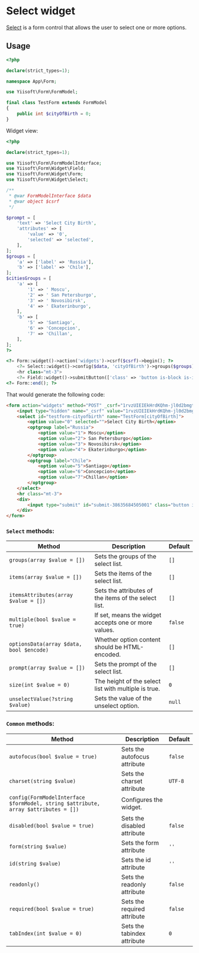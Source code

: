 # Select widget

[Select](https://www.w3.org/TR/2012/WD-html-markup-20120329/select.html) is a form control that allows the user to select one or more options.

## Usage

```php
<?php

declare(strict_types=1);

namespace App\Form;

use Yiisoft\Form\FormModel;

final class TestForm extends FormModel
{
    public int $cityOfBirth = 0;
}
```

Widget view:

```php
<?php

declare(strict_types=1);

use Yiisoft\Form\FormModelInterface;
use Yiisoft\Form\Widget\Field;
use Yiisoft\Form\Widget\Form;
use Yiisoft\Form\Widget\Select;

/**
 * @var FormModelInterface $data
 * @var object $csrf
 */

$prompt = [
    'text' => 'Select City Birth',
    'attributes' => [
        'value' => '0',
        'selected' => 'selected',
    ],
];
$groups = [
    'a' => ['label' => 'Russia'],
    'b' => ['label' => 'Chile'],
];
$citiesGroups = [
    'a' => [
        '1' => ' Moscu',
        '2' => ' San Petersburgo',
        '3' => ' Novosibirsk',
        '4' => ' Ekaterinburgo',
    ],
    'b' => [
        '5' => 'Santiago',
        '6' => 'Concepcion',
        '7' => 'Chillan',
    ],
];
?>

<?= Form::widget()->action('widgets')->csrf($csrf)->begin(); ?>
    <?= Select::widget()->config($data, 'cityOfBirth')->groups($groups)->items($citiesGroups)->prompt($prompt); ?>
    <hr class="mt-3">
    <?= Field::widget()->submitButton(['class' => 'button is-block is-info is-fullwidth', 'value' => 'Save']); ?>
<?= Form::end(); ?>
```

That would generate the following code:

```html
<form action="widgets" method="POST" _csrf="1rvzUIEIEkHrdKQhm-jl0d2bmgtXjCrLCiW69nxzdRSy1oICs2RRIN8FnWXEhZXjh-jxJm7HRrg6SO6-JQAYWA==">
    <input type="hidden" name="_csrf" value="1rvzUIEIEkHrdKQhm-jl0d2bmgtXjCrLCiW69nxzdRSy1oICs2RRIN8FnWXEhZXjh-jxJm7HRrg6SO6-JQAYWA==">
    <select id="testform-cityofbirth" name="TestForm[cityOfBirth]">
        <option value="0" selected="">Select City Birth</option>
        <optgroup label="Russia">
            <option value="1"> Moscu</option>
            <option value="2"> San Petersburgo</option>
            <option value="3"> Novosibirsk</option>
            <option value="4"> Ekaterinburgo</option>
        </optgroup>
        <optgroup label="Chile">
            <option value="5">Santiago</option>
            <option value="6">Concepcion</option>
            <option value="7">Chillan</option>
        </optgroup>
    </select>
    <hr class="mt-3">
    <div>
        <input type="submit" id="submit-38635684505001" class="button is-block is-info is-fullwidth" name="submit-38635684505001" value="Save">
    </div>
</form>
```

### `Select` methods:

Method | Description | Default
-------|-------------|---------
`groups(array $value = [])` | Sets the groups of the select list. | `[]`
`items(array $value = [])` | Sets the items of the select list. | `[]`
`itemsAttributes(array $value = [])` | Sets the attributes of the items of the select list. | `[]`
`multiple(bool $value = true)` | If set, means the widget accepts one or more values. | `false`
`optionsData(array $data, bool $encode)` | Whether option content should be HTML-encoded. | `[]`
`prompt(array $value = [])` | Sets the prompt of the select list. | `[]`
`size(int $value = 0)` | The height of the select list with multiple is true. | `0`
`unselectValue(?string $value)` | Sets the value of the unselect option. | `null`

### `Common` methods:

Method | Description | Default
-------|-------------|---------
`autofocus(bool $value = true)` | Sets the autofocus attribute | `false`
`charset(string $value)` | Sets the charset attribute | `UTF-8`
`config(FormModelInterface $formModel, string $attribute, array $attributes = [])` | Configures the widget. |
`disabled(bool $value = true)` | Sets the disabled attribute | `false`
`form(string $value)` | Sets the form attribute | `''`
`id(string $value)` | Sets the id attribute | `''`
`readonly()` | Sets the readonly attribute | `false`
`required(bool $value = true)` | Sets the required attribute | `false`
`tabIndex(int $value = 0)` | Sets the tabindex attribute | `0`

